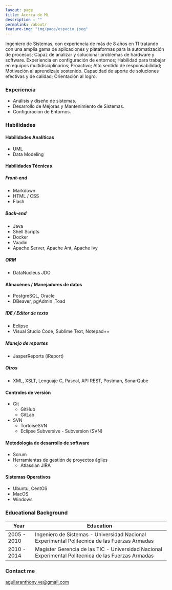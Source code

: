 ```yaml
---
layout: page
title: Acerca de Mi
description : ""
permalink: /about/
feature-img: "img/page/espacio.jpeg"
---
```

Ingeniero de Sistemas, con experiencia de más de 8 años en TI tratando con una amplia gama de aplicaciones y plataformas para la automatización de procesos; Capaz de analizar y solucionar problemas de hardware y software. Experiencia en configuración de entornos; Habilidad para trabajar en equipos multidisciplinarios; Proactivo; Alto sentido de responsabilidad; Motivación al aprendizaje sostenido. Capacidad de aporte de soluciones efectivas y de calidad; Orientación al logro.

### Experiencia
- Análisis y diseño de sistemas.
- Desarrollo de Mejoras y Mantenimiento de Sistemas.
- Configuracion de Entornos.

### Habilidades

#### Habilidades Analíticas
- UML
- Data Modeling

#### Habilidades Técnicas

##### Front-end
- Markdown
- HTML / CSS
- Flash

##### Back-end
- Java
- Shell Scripts
- Docker
- Vaadin
- Apache Server, Apache Ant, Apache Ivy

##### ORM
- DataNucleus JDO

#### Almacénes / Manejadores de datos
- PostgreSQL, Oracle
- DBeaver, pgAdmin ,Toad

##### IDE / Editor de texto
- Eclipse
- Visual Studio Code, Sublime Text, Notepad++

##### Manejo de reportes 
- JasperReports (iReport)

##### Otros
- XML, XSLT, Lenguaje C, Pascal, API REST, Postman, SonarQube

#### Controles de versión
- Git 
    - GitHub
    - GitLab
- SVN 
    - TortoiseSVN
    - Eclipse Subversive - Subversion (SVN)


#### Metodología de desarrollo de software
- Scrum
- Herramientas de gestión de proyectos ágiles
    - Atlassian JIRA

#### Sistemas Operativos
- Ubuntu, CentOS
- MacOS
- Windows




### Educational Background

| Year  | Education |
| ------------- | ------------- |
| 2005 - 2010 | Ingeniero de Sistemas - Universidad Nacional Experimental Politecnica de las Fuerzas Armadas |
| 2010 - 2014 | Magister Gerencia de las TIC - Universidad Nacional Experimental Politecnica de las Fuerzas Armadas |



### Contact me

[aguilaranthony.ve@gmail.com](mailto:aguilaranthony.ve@gmail.com)

